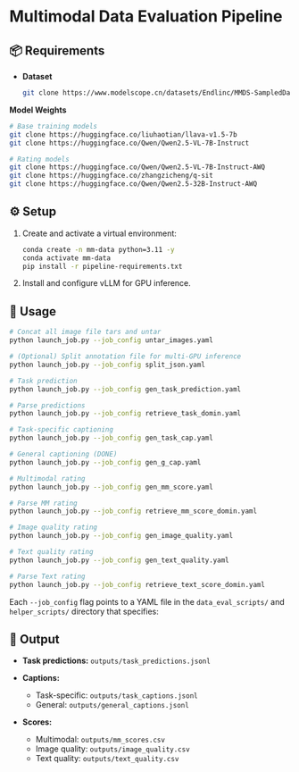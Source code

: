 # Multimodal Data Evaluation Pipeline

## 📦 Requirements

- **Dataset**  
  ```bash
  git clone https://www.modelscope.cn/datasets/Endlinc/MMDS-SampledDataPool.git
  ```

**Model Weights**

  ```bash
  # Base training models
  git clone https://huggingface.co/liuhaotian/llava-v1.5-7b
  git clone https://huggingface.co/Qwen/Qwen2.5-VL-7B-Instruct

  # Rating models
  git clone https://huggingface.co/Qwen/Qwen2.5-VL-7B-Instruct-AWQ
  git clone https://huggingface.co/zhangzicheng/q-sit
  git clone https://huggingface.co/Qwen/Qwen2.5-32B-Instruct-AWQ
  ```

## ⚙️ Setup

1. Create and activate a virtual environment:

   ```bash
   conda create -n mm-data python=3.11 -y
   conda activate mm-data
   pip install -r pipeline-requirements.txt
   ```
2. Install and configure vLLM for GPU inference.

## 🚀 Usage

```bash
# Concat all image file tars and untar
python launch_job.py --job_config untar_images.yaml

# (Optional) Split annotation file for multi-GPU inference
python launch_job.py --job_config split_json.yaml

# Task prediction
python launch_job.py --job_config gen_task_prediction.yaml

# Parse predictions
python launch_job.py --job_config retrieve_task_domin.yaml

# Task-specific captioning
python launch_job.py --job_config gen_task_cap.yaml

# General captioning (DONE)
python launch_job.py --job_config gen_g_cap.yaml

# Multimodal rating
python launch_job.py --job_config gen_mm_score.yaml

# Parse MM rating
python launch_job.py --job_config retrieve_mm_score_domin.yaml

# Image quality rating
python launch_job.py --job_config gen_image_quality.yaml

# Text quality rating
python launch_job.py --job_config gen_text_quality.yaml

# Parse Text rating
python launch_job.py --job_config retrieve_text_score_domin.yaml
```

Each `--job_config` flag points to a YAML file in the `data_eval_scripts/` and `helper_scripts/` directory that specifies:

## 📄 Output

* **Task predictions:** `outputs/task_predictions.jsonl`
* **Captions:**

  * Task-specific: `outputs/task_captions.jsonl`
  * General: `outputs/general_captions.jsonl`
* **Scores:**

  * Multimodal: `outputs/mm_scores.csv`
  * Image quality: `outputs/image_quality.csv`
  * Text quality: `outputs/text_quality.csv`
